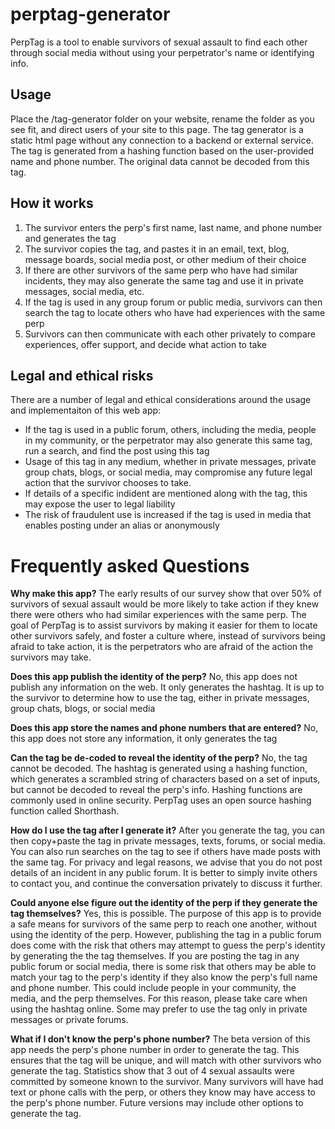 # perptag-generator
PerpTag is a tool to enable survivors of sexual assault to find each other through social media without using your perpetrator's name or identifying info.

## Usage
Place the /tag-generator folder on your website, rename the folder as you see fit, and direct users of your site to this page. The tag generator is a static html page without any connection to a backend or external service. The tag is generated from a hashing function based on the user-provided name and phone number. The original data cannot be decoded from this tag.


## How it works
1. The survivor enters the perp's first name, last name, and phone number and generates the tag
2. The survivor copies the tag, and pastes it in an email, text, blog, message boards, social media post, or other medium of their choice
3. If there are other survivors of the same perp who have had similar incidents, they may also generate the same tag and use it in private messages, social media, etc.
4. If the tag is used in any group forum or public media, survivors can then search the tag to locate others who have had experiences with the same perp
5. Survivors can then communicate with each other privately to compare experiences, offer support, and decide what action to take


## Legal and ethical risks
There are a number of legal and ethical considerations around the usage and implementaiton of this web app:
- If the tag is used in a public forum, others, including the media, people in my community, or the perpetrator may also generate this same tag, run a search, and find the post using this tag
- Usage of this tag in any medium, whether in private messages, private group chats, blogs, or social media, may compromise any future legal action that the survivor chooses to take.
- If details of a specific indident are mentioned along with the tag, this may expose the user to legal liability
- The risk of fraudulent use is increased if the tag is used in media that enables posting under an alias or anonymously


# Frequently asked Questions
**Why make this app?**
The early results of our survey show that over 50% of survivors of sexual assault would be more likely to take action if they knew there were others who had similar experiences with the same perp. The goal of PerpTag is to assist survivors by making it easier for them to locate other survivors safely, and foster a culture where, instead of survivors being afraid to take action, it is the perpetrators who are afraid of the action the survivors may take.

**Does this app publish the identity of the perp?**
No, this app does not publish any information on the web. It only generates the hashtag. It is up to the survivor to determine how to use the tag, either in private messages, group chats, blogs, or social media

**Does this app store the names and phone numbers that are entered?**
No, this app does not store any information, it only generates the tag

**Can the tag be de-coded to reveal the identity of the perp?**
No, the tag cannot be decoded. The hashtag is generated using a hashing function, which generates a scrambled string of characters based on a set of inputs, but cannot be decoded to reveal the perp's info. Hashing functions are commonly used in online security. PerpTag uses an open source hashing function called Shorthash.

**How do I use the tag after I generate it?**
After you generate the tag, you can then copy+paste the tag in private messages, texts, forums, or social media. You can also run searches on the tag to see if others have made posts with the same tag. For privacy and legal reasons, we advise that you do not post details of an incident in any public forum. It is better to simply invite others to contact you, and continue the conversation privately to discuss it further.

**Could anyone else figure out the identity of the perp if they generate the tag themselves?**
Yes, this is possible. The purpose of this app is to provide a safe means for survivors of the same perp to reach one another, without using the identity of the perp. However, publishing the tag in a public forum does come with the risk that others may attempt to guess the perp's identity by generating the the tag themselves. If you are posting the tag in any public forum or social media, there is some risk that others may be able to match your tag to the perp's identity if they also know the perp's full name and phone number. This could include people in your community, the media, and the perp themselves. For this reason, please take care when using the hashtag online. Some may prefer to use the tag only in private messages or private forums.

**What if I don't know the perp's phone number?**
The beta version of this app needs the perp's phone number in order to generate the tag. This ensures that the tag will be unique, and will match with other survivors who generate the tag. Statistics show that 3 out of 4 sexual assaults were committed by someone known to the survivor. Many survivors will have had text or phone calls with the perp, or others they know may have access to the perp's phone number. Future versions may include other options to generate the tag.
